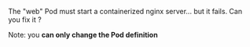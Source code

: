 The "web" Pod must start a containerized nginx server... but it fails.
Can you fix it ?

Note: you **can only change the Pod definition**
